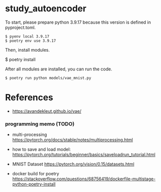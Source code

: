 # study_autoencoder

To start, please prepare python 3.9.17 because this version is defined in pyproject.toml.

```
$ pyenv local 3.9.17
$ poetry env use 3.9.17
```

Then, install modules.

$ poetry install

After all modules are installed, you can run the code.

```
$ poetry run python models/vae_mnist.py
```


# References


- https://avandekleut.github.io/vae/

### programming memo (TODO)

- multi-processing
  https://pytorch.org/docs/stable/notes/multiprocessing.html

- how to save and load model:
  https://pytorch.org/tutorials/beginner/basics/saveloadrun_tutorial.html

- MNIST Dataset
  https://pytorch.org/vision/0.15/datasets.html

- docker build for poetry
  https://stackoverflow.com/questions/68756419/dockerfile-multistage-python-poetry-install

  